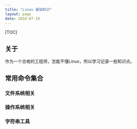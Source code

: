 ```yaml
---
title: "Linux 基础知识"
layout: page
date: 2016-07-18
---
```

[TOC]

## 关于
作为一个合格的工程师，怎能不懂Linux，所以学习记录一些知识点。


## 常用命令集合
### 文件系统相关


### 操作系统相关


### 字符串工具
